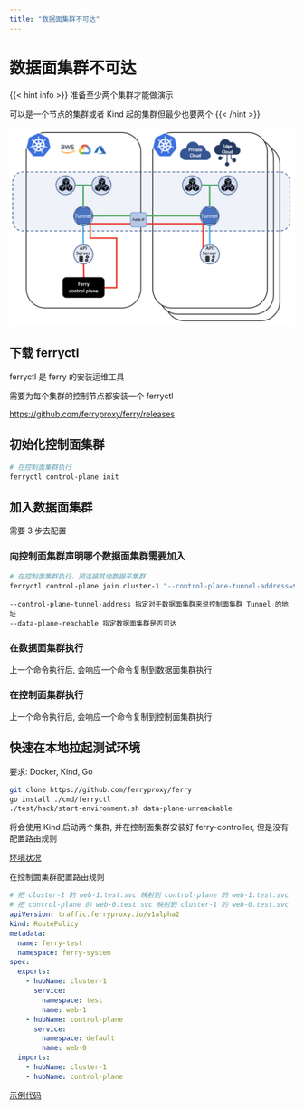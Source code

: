 ```yaml
---
title: "数据面集群不可达"
---
```


# 数据面集群不可达

{{< hint info >}}
准备至少两个集群才能做演示

可以是一个节点的集群或者 Kind 起的集群但最少也要两个
{{< /hint >}}

<img src="/images/cloud-to-edge.png" width="600">

## 下载 ferryctl

ferryctl 是 ferry 的安装运维工具

需要为每个集群的控制节点都安装一个 ferryctl

https://github.com/ferryproxy/ferry/releases

## 初始化控制面集群

``` bash
# 在控制面集群执行
ferryctl control-plane init
```

## 加入数据面集群

需要 3 步去配置

### 向控制面集群声明哪个数据面集群需要加入

``` bash
# 在控制面集群执行，预连接其他数据平集群
ferryctl control-plane join cluster-1 "--control-plane-tunnel-address=${HOST_IP}:31000" --data-plane-reachable=false
```

    --control-plane-tunnel-address 指定对于数据面集群来说控制面集群 Tunnel 的地址  
    --data-plane-reachable 指定数据面集群是否可达  

### 在数据面集群执行

上一个命令执行后, 会响应一个命令复制到数据面集群执行

### 在控制面集群执行

上一个命令执行后, 会响应一个命令复制到控制面集群执行

## 快速在本地拉起测试环境

要求: Docker, Kind, Go

``` bash
git clone https://github.com/ferryproxy/ferry
go install ./cmd/ferryctl
./test/hack/start-environment.sh data-plane-unreachable
```

将会使用 Kind 启动两个集群, 并在控制面集群安装好 ferry-controller, 但是没有配置路由规则

[环境状况](https://github.com/ferryproxy/ferry/blob/main/test/environments/data-plane-unreachable/)

在控制面集群配置路由规则

``` yaml
# 把 cluster-1 的 web-1.test.svc 映射到 control-plane 的 web-1.test.svc
# 把 control-plane 的 web-0.test.svc 映射到 cluster-1 的 web-0.test.svc
apiVersion: traffic.ferryproxy.io/v1alpha2
kind: RoutePolicy
metadata:
  name: ferry-test
  namespace: ferry-system
spec:
  exports:
    - hubName: cluster-1
      service:
        namespace: test
        name: web-1
    - hubName: control-plane
      service:
        namespace: default
        name: web-0
  imports:
    - hubName: cluster-1
    - hubName: control-plane
```

[示例代码](https://github.com/ferryproxy/ferry/blob/main/test/test/test-in-both.sh)
